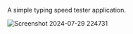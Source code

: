 A simple typing speed tester application.

![Screenshot 2024-07-29 224731](https://github.com/user-attachments/assets/b436c62a-08e0-4e9f-8aec-50513bf7e9ba)
